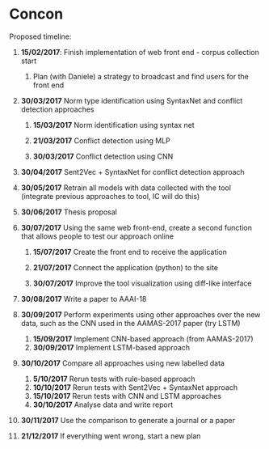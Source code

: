 # Concon

Proposed timeline:

1. **15/02/2017**: Finish implementation of web front end - corpus collection start

	1. Plan (with Daniele) a strategy to broadcast and find users for the front end
	
2. **30/03/2017** Norm type identification using SyntaxNet and conflict detection approaches

	1. **15/03/2017** Norm identification using syntax net
	
	2. **21/03/2017** Conflict detection using MLP
	
	3. **30/03/2017** Conflict detection using CNN
	
3. **30/04/2017** Sent2Vec + SyntaxNet for conflict detection approach

4. **30/05/2017** Retrain all models with data collected with the tool (integrate previous approaches to tool, IC will do this)

5. **30/06/2017** Thesis proposal 

6. **30/07/2017** Using the same web front-end, create a second function that allows people to test our approach online

	1. **15/07/2017** Create the front end to receive the application
	
	2. **21/07/2017** Connect the application (python) to the site
	
	3. **30/07/2017** Improve the tool visualization using diff-like interface

7. **30/08/2017** Write a paper to AAAI-18

8. **30/09/2017** Perform experiments using other approaches over the new data, such as the CNN used in the AAMAS-2017 paper (try LSTM)

	1. **15/09/2017** Implement CNN-based approach (from AAMAS-2017)
	2. **30/09/2017** Implement LSTM-based approach

9. **30/10/2017** Compare all approaches using new labelled data
	1. **5/10/2017** Rerun tests with rule-based approach
	2. **10/10/2017** Rerun tests with Sent2Vec + SyntaxNet approach
	3. **15/10/2017** Rerun tests with CNN and LSTM approaches
	4. **30/10/2017** Analyse data and write report

10. **30/11/2017** Use the comparison to generate a journal or a paper

11. **21/12/2017** If everything went wrong, start a new plan
